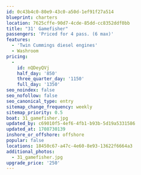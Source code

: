 ```yaml
---
id: 0c43b4c0-80e9-43c0-a50d-1ef91f27a514
blueprint: charters
location: 7625cffe-90d7-4cde-85dd-cc8352ddf0bb
title: "31' Gamefisher"
passengers: 'Priced for 4 pass. (6 max)'
features:
  - 'Twin Cummings diesel engines'
  - Washroom
pricing:
  -
    id: nQDeyQVj
    half_day: '850'
    three_quarter_day: '1150'
    full_day: '1350'
seo_noindex: false
seo_nofollow: false
seo_canonical_type: entry
sitemap_change_frequency: weekly
sitemap_priority: 0.5
boat: 31_gamefisher.jpg
updated_by: c69010f5-4ef6-4fb1-b93b-5d19a5331586
updated_at: 1708730139
inshore_or_offshore: offshore
popular: false
locations: 18450c67-a47c-4e60-8e93-13622f6664a3
additional_photos:
  - 31_gamefisher.jpg
upgrade_price: '250'
---
```

